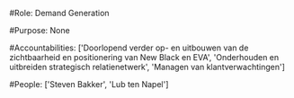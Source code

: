 #Role: Demand Generation 

#Purpose: None 

#Accountabilities: ['Doorlopend verder op- en uitbouwen van de zichtbaarheid en positionering van New Black en EVA', 'Onderhouden en uitbreiden strategisch relatienetwerk', 'Managen van klantverwachtingen'] 

#People: ['Steven Bakker', 'Lub ten Napel']